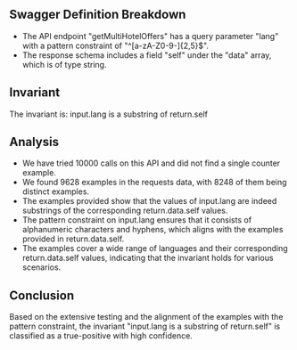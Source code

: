 ## Swagger Definition Breakdown
- The API endpoint "getMultiHotelOffers" has a query parameter "lang" with a pattern constraint of "^[a-zA-Z0-9-]{2,5}$".
- The response schema includes a field "self" under the "data" array, which is of type string.

## Invariant
The invariant is: input.lang is a substring of return.self

## Analysis
- We have tried 10000 calls on this API and did not find a single counter example.
- We found 9628 examples in the requests data, with 8248 of them being distinct examples.
- The examples provided show that the values of input.lang are indeed substrings of the corresponding return.data.self values.
- The pattern constraint on input.lang ensures that it consists of alphanumeric characters and hyphens, which aligns with the examples provided in return.data.self.
- The examples cover a wide range of languages and their corresponding return.data.self values, indicating that the invariant holds for various scenarios.

## Conclusion
Based on the extensive testing and the alignment of the examples with the pattern constraint, the invariant "input.lang is a substring of return.self" is classified as a true-positive with high confidence.
